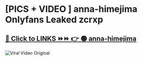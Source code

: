 
 # [PICS + VIDEO ] anna-himejima Onlyfans Leaked zcrxp

## <h2><a href="https://clipsfans.com/anna-himejima&ref=git">🔗 Click to LINKS ⏩⏩ 👉 🟢 anna-himejima </a></h2>

<a href="https://clipsfans.com/anna-himejima&ref=git" rel="nofollow" data-target="animated-image.originalLink"><img src="https://i.ibb.co.com/xMMVF88/686577567.gif" alt="Viral Video Original" style="max-width: 100%; display: inline-block;" data-target="animated-image.originalImage"></a>

